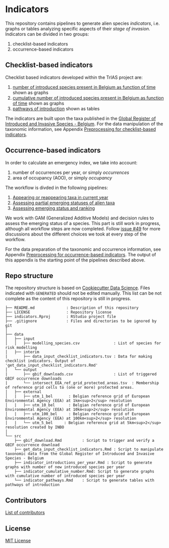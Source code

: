 # Indicators

This repository contains pipelines to generate alien species _indicators_, i.e. graphs or tables analyzing specific aspects of their _stage of invasion_. Indicators can be divided in two groups:

1. checklist-based indicators
2. occurrence-based indicators

## Checklist-based indicators

Checklist based indicators developed within the TrIAS project are:

1. [number of introduced species present in Belgium as function of time](https://trias-project.github.io/indicators/indicator_introductions_per_year.html) shown as graphs
2. [cumulative number of introduced species present in Belgium as function of time](https://trias-project.github.io/indicators/indicator_cumulative_number.html) shown as graphs
3. [pathways of introduction](https://trias-project.github.io/indicators/indicator_pathways.html) shown as tables

The indicators are built upon the taxa published in the [Global Register of Introduced and Invasive Species - Belgium](https://doi.org/10.15468/xoidmd). For the data manipulation of the taxonomic information, see Appendix [Preprocessing for checklist-based indicators](https://trias-project.github.io/indicators/get_data_input_checklist_indicators.html).

## Occurrence-based indicators

In order to calculate an emergency index, we take into account:

1. number of occurrences per year, or simply _occurrences_
2. area of occupancy (AOO), or simply _occupancy_

The workflow is divded in the following pipelines:

1. [Appearing or reappearing taxa in current year](https://trias-project.github.io/indicators/occurrence_indicators_appearing_taxa.html)
2. [Assessing partial emerging statuses of alien taxa](https://trias-project.github.io/indicators/occurrence_indicators_modelling.html)
3. [Assessing emerging status and ranking](https://trias-project.github.io/indicators/ranking_emerging_status.html)

We work with GAM (Generalized Additive Models) and decision rules to assess the emerging status of a species. This part is still work in progress, although all workflow steps are now completed. Follow [issue #49](https://github.com/trias-project/indicators/issues/49) for more discussions about the different choices we took at every step of the workflow.

For the data preparation of the taxonomic and occurrence information, see Appendix [Preprocessing for occurrence-based indicators](https://trias-project.github.io/indicators/occurrence_indicators_preprocessing.html). The output of this appendix is the starting point of the pipelines described above.

## Repo structure

The repository structure is based on [Cookiecutter Data Science](http://drivendata.github.io/cookiecutter-data-science/). Files indicated with `GENERATED` should not be edited manually. This list can be not complete as the content of this repository is still in progress.

```
├── README.md              : Description of this repository
├── LICENSE                : Repository license
├── indicators.Rproj       : RStudio project file
├── .gitignore             : Files and directories to be ignored by git
│
├── data
│   ├── input
│   │   ├── modelling_species.csv               : List of species for risk modelling
│   ├── interim
|       ├── data_input_checklist_indicators.tsv : Data for making checklist indicators. Output of 'get_data_input_checklist_indicators.Rmd'
│   └── output
|       ├── gbif_downloads.csv                  : List of triggered GBIF occurrence downloads 
|       └── intersect_EEA_ref_grid_protected_areas.tsv  : Membership of reference grid cells to (one or more) protected areas.
│   ├── external
│   |   ├── utm_1_bel       : Belgian reference grid of European Environmental Agency (EEA) at 1km<sup>2</sup> resolution
│   |   ├── utm_10_bel      : Belgian reference grid of European Environmental Agency (EEA) at 10km<sup>2</sup> resolution
│   |   ├── utm_100_bel     : Belgian reference grid of European Environmental Agency (EEA) at 100km<sup>2</sup> resolution
│   |   └── utm_5_bel     : Belgian reference grid at 5km<sup>2</sup> resolution created by INBO
│
└── src
    ├── gbif_download.Rmd         : Script to trigger and verify a GBIF occurrence download
    ├── get_data_input_checklist_indicators.Rmd : Script to manipulate taxonomic data from the Global Register of Introduced and Invasive Species - Belgium
    ├── indicator_introductions_per_year.Rmd : Script to generate graphs with number of new introduced species per year
    ├── indicator_cumulative_number.Rmd: Script to generate graphs with cumulative number of introduced species per year
    └── indicator_pathways.Rmd    : Script to generate tables with pathways of introduction
```

## Contributors

[List of contributors](https://github.com/trias-project/indicators/contributors)

## License

[MIT License](LICENSE)
